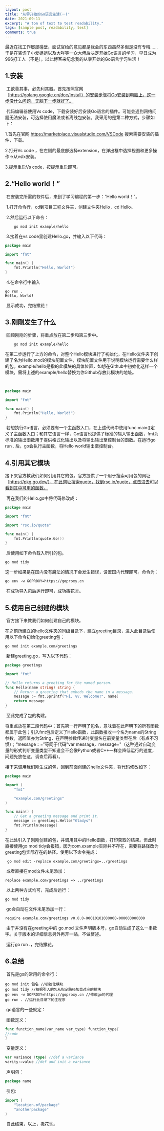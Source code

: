 ```yaml
---
layout: post
title: "从零开始的Go语言生活(一)"
date: 2021-09-11
excerpt: "A ton of text to test readability."
tags: [sample post, readability, test]
comments: true
---
```



​	最近在找工作屡屡碰壁，面试官给的意见都是我会的东西虽然多但是没有专精......于是在咨询了小爱姐姐以及大咩等一众大佬后决定开始Go语言的学习，早日成为996打工人（不是）。以此博客来纪念我的从零开始的Go语言学习生活！

## 1.安装

​	工欲善其事，必先利其器。首先按照官网（https://golang.google.cn/doc/install）的安装步骤将Go安装到电脑上，这一步没什么问题，无脑下一步就好了。

​	代码编辑器使用Vs code，下载安装好后安装Go语言的插件。可能会遇到网络问题无法安装，可选择使用魔法或者离线包安装。我采用的是第二种方式，步骤如下：

1.首先在官网 https://marketplace.visualstudio.com/VSCode  搜索需要安装的插件，下载。

2.打开Vs code ，在左侧的最底部选择extension，在弹出框中选择视图和更多操作->从vslx安装。

3.提示重启Vs code，按提示重启即可。

## 2.“Hello world！”

​	在安装完所需的软件后，来到了学习编程的第一步：“Hello world！"。

​	1.打开命令行，cd到项目工程文件夹，创建文件夹Hello，cd Hello。

​	2.然后运行以下命令：

```shell
	go mod init example/hello
```

​	3.接着在vs code里创建Hello.go，并输入以下代码：

```go
package main

import "fmt"

func main() {
    fmt.Println("Hello, World!")
}

```

​	4.在命令行中输入

```shell
go run .
Hello, World!
```

​	显示成功，完结撒花！

## 3.刚刚发生了什么

​	回顾刚刚的步骤，将重点放在第二步和第三步中。

```shell
	go mod init example/hello
```

​	在第二步运行了上方的命令，对整个Hello模块进行了初始化，在Hello文件夹下创建了名为Hello.mod的模块配置文件，模块配置文件用于说明模块运行需要什么样的包。example/hello是指的此模块的具体位置，如想在Github中初始化这样一个模块，需将上述的example/hello替换为你Github存放此模块的地址。

​	

```go
package main

import "fmt"

func main() {
    fmt.Println("Hello, World!")
}

```

​	若想执行Go语言，必须要有一个主函数入口，在上述代码中使用func main()定义了主函数入口；和其它语言一样，Go语言也提供了标准的输入输出函数，fmt为标准的输出函数用于提供格式化输出以及将输出输出至控制台的函数。在运行go run . 后，go会执行主函数，将Hello world输出至控制台。

## 4.引用其它模块

​	接下来官方教我们如何引用其它的包。官方提供了一个用于搜索可用包的网址（https://pkg.go.dev/），在此网址搜索quote，找到rsc.io/quote，点击进去可以看到其中可用的函数。

​	再在我们的Hello.go中将代码修改成：

```go
package main

import "fmt"

import "rsc.io/quote"

func main() {
    fmt.Println(quote.Go())
}
```

​	后使用如下命令载入所引的包。

```shell
go mod tidy
```

​	这一步如果是在国内没有魔法的情况下会发生错误，设置国内代理即可。命令为：

```shell
go env -w GOPROXY=https://goproxy.cn
```

​	在成功导入包后运行即可，成功撒花❀。

## 5.使用自己创建的模块

​	官方接下来教我们如何创建自己的模块。

​	在之前所建立的hello文件夹的同级目录下，建立greeting目录，进入此目录后使用以下命令初始化greeting包：

```shell
go mod init example.com/greetings
```

​	新建greeting.go，写入以下代码：

```go
package greetings

import "fmt"

// Hello returns a greeting for the named person.
func Hello(name string) string {
    // Return a greeting that embeds the name in a message.
    message := fmt.Sprintf("Hi, %v. Welcome!", name)
    return message
}
```

​	至此完成了包的构建。

​	将重点放在第二段代码中：首先第一行声明了包名，意味着在此声明下的所有函数都属于此包；引入fmt包后定义了Hello函数，此函数接收一个名为name的String参数，返回值亦为String，在声明参数传递时变量名在前变量类型在后（有点不习惯）；“message：=”等同于代码"var message，message="（这种通过自动变量的形式判断变量类型不知道会不会像Python或者C++一样会降低运行的速度，问题先放在这，调查后再看）。

​	接下来调用我们刚生成的包，回到前面创建的hello文件夹，将代码修改如下：

```Go
package main

import (
    "fmt"

    "example.com/greetings"
)

func main() {
    // Get a greeting message and print it.
    message := greetings.Hello("Gladys")
    fmt.Println(message)
}
```

​	在此处引入了刚刚创建的包，并调用其中的Hello函数，打印获取的结果。但此时直接使用go mod tidy会报错，因为com.example实际并不存在，需要将路径改为greeting包实际存在的路径。使用以下命令完成：

```shell
 go mod edit -replace example.com/greetings=../greetings
```

​	或者直接在mod文件末尾添加：

```
replace example.com/greetings => ../greetings
```

​	以上两种方式均可，完成后运行：

```shell
go mod tidy
```

​	go会自动在文件末尾添加一行：

```
require example.com/greetings v0.0.0-00010101000000-000000000000
```

​	由于并没有在greeting中的 go.mod 文件声明版本号，go自动生成了这么一串数字。关于版本的详细信息另外再开一贴，不做赘述。

​	运行go run .，完结撒花。

## 6.总结

​	首先是go的常用的命令行：

```shell
go mod init 包名 //初始化模块
go mod tidy //根据引入的包从指定路径加载对应的模块
go env -w GOPROXY=https://goproxy.cn //修改go的代理
go run . //运行此目录下的主程序
```

​	go语言的一些规定：

​	函数定义：

```go
func function_name(var_name var_type) function_type{
//code 
}
```

​	变量定义：

```Go
var variance (type) //def a variance
varity:=value //def and init a variance
```

​	声明包：

```go
package name
```

​	引包:

```go
import (
	"location.of/package"
	"anotherpackage"
)
```

​		自此结束，以上，撒花❀。